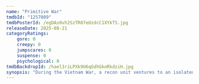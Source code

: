 ```yaml
---
name: "Primitive War"
tmdbId: "1257009"
tmdbPosterId: /egDAs0vh2SzTR07eUzdcC1XYkTS.jpg
releaseDate: 2025-08-21
categoryRatings:
    gore: 0
    creepy: 0
    jumpscares: 0
    suspense: 0
    psychological: 0
tmdbBackdropId: /hael3riLPXk9U6qGdhGkoRkdziH.jpg
synopsis: "During the Vietnam War, a recon unit ventures to an isolated jungle valley to uncover the fate of a missing platoon. They soon find themselves in a fight for their lives against an unexpected enemy — prehistoric dinosaurs."
---
```

